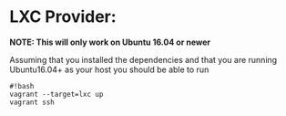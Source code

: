 # LXC Provider:

**NOTE: This will only work on Ubuntu 16.04 or newer**

Assuming that you installed the dependencies and that you are running Ubuntu16.04+ as your host you should be able to run

```
#!bash
vagrant --target=lxc up
vagrant ssh
```
